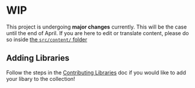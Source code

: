 # WIP

This project is undergoing **major changes** currently. This will be the case until the end of April. If you are here to edit or translate content, please do so inside [the `src/content/` folder](https://github.com/bocoup/p5.js-website/tree/main/src/content)

## Adding Libraries

Follow the steps in the <a href="./contributing_libraries.md">Contributing Libraries</a> doc if you would like to add your libary to the collection!
